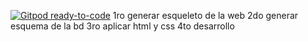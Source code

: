 [![Gitpod ready-to-code](https://img.shields.io/badge/Gitpod-ready--to--code-blue?logo=gitpod)](https://gitpod.io/#https://github.com/Naiceiry/Jona)
1ro
  generar esqueleto de la web
2do
  generar esquema de la bd
3ro
  aplicar html y css
4to
  desarrollo

